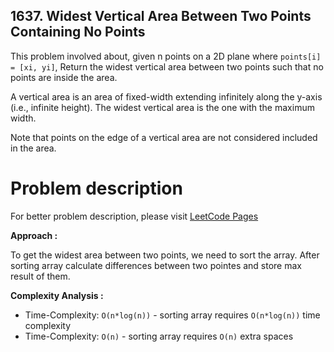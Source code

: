 ## 1637. Widest Vertical Area Between Two Points Containing No Points

This problem involved about, given n points on a 2D plane where `points[i] = [xi, yi]`, Return the widest vertical area between two points such that no points are inside the area. <br/>

A vertical area is an area of fixed-width extending infinitely along the y-axis (i.e., infinite height). The widest vertical area is the one with the maximum width. <br/>

Note that points on the edge of a vertical area are not considered included in the area.<br/>

# Problem description

For better problem description, please visit [LeetCode Pages](https://leetcode.com/problems/widest-vertical-area-between-two-points-containing-no-points/description/)

**Approach :**<br/>

To get the widest area between two points, we need to sort the array. After sorting array calculate differences between two pointes and store max result of them.

**Complexity Analysis :**<br/>

-   Time-Complexity: `O(n*log(n))` - sorting array requires `O(n*log(n))` time complexity
-   Time-Complexity: `O(n)` - sorting array requires `O(n)` extra spaces
